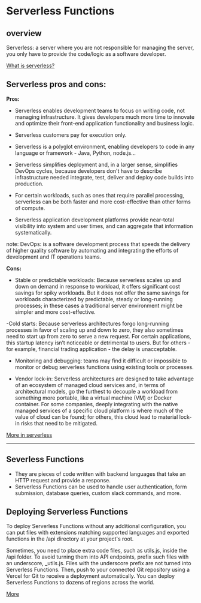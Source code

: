 # Serverless Functions

## overview
Serverless: a server where you are not responsible for managing the server, you only have to provide the code/logic as a software developer.

[What is serverless?](https://www.youtube.com/watch?v=vxJobGtqKVM&ab_channel=IBMTechnology)

## Serverless pros and cons:
**Pros:**
- Serverless enables development teams to focus on writing code, not managing infrastructure. It gives developers much more time to innovate and optimize their front-end application functionality and business logic.


-  Serverless customers pay for execution only.


-  Serverless is a polyglot environment, enabling developers to code in any language or framework - Java, Python, node.js...


-  Serverless simplifies deployment and, in a larger sense, simplifies DevOps cycles, because developers don't have to describe infrastructure needed integrate, test, deliver and deploy code builds into production.


- For certain workloads, such as ones that require parallel processing, serverless can be both faster and more cost-effective than other forms of compute.


- Serverless application development platforms provide near-total visibility into system and user times, and can aggregate that information systematically.



note: DevOps: is  a software development process that speeds the delivery of higher quality software by automating and integrating the efforts of development and IT operations teams.

**Cons:**
- Stable or predictable workloads: Because serverless scales up and down on demand in response to workload, it offers significant cost savings for spiky workloads. But it does not offer the same savings for workloads characterized by predictable, steady or long-running processes; in these cases a traditional server environment might be simpler and more cost-effective.

-Cold starts: Because serverless architectures forgo long-running processes in favor of scaling up and down to zero, they also sometimes need to start up from zero to serve a new request. For certain applications, this startup latency isn’t noticeable or detrimental to users. But for others - for example, financial trading application - the delay is unacceptable.

- Monitoring and debugging: teams may find it difficult or impossible to monitor or debug serverless functions using existing tools or processes.

- Vendor lock-in: Serverless architectures are designed to take advantage of an ecosystem of managed cloud services and, in terms of architectural models, go the furthest to decouple a workload from something more portable, like a virtual machine (VM) or Docker container. For some companies, deeply integrating with the native managed services of a specific cloud platform is where much of the value of cloud can be found; for others, this cloud lead to material lock-in risks that need to be mitigated.

[More in serverless](https://www.ibm.com/cloud/learn/serverless)

__________________________________________________________________________________

## Severless Functions
- They are pieces of code written with backend languages that take an HTTP request and provide a response.
- Serverless Functions can be used to handle user authentication, form submission, database queries, custom slack commands, and more.

## Deploying Serverless Functions
To deploy Serverless Functions without any additional configuration, you can put files with extensions matching supported languages and exported functions in the /api directory at your project's root.

Sometimes, you need to place extra code files, such as utils.js, inside the /api folder. To avoid turning them into API endpoints, prefix such files with an underscore, _utils.js. Files with the underscore prefix are not turned into Serverless Functions.
Then, push to your connected Git repository using a Vercel for Git to receive a deployment automatically. You can deploy Serverless Functions to dozens of regions across the world.

[More](https://vercel.com/docs/concepts/functions/serverless-functions)

